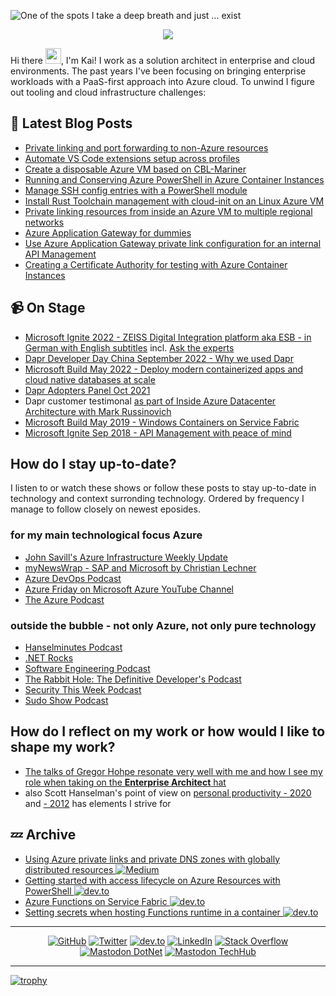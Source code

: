 ![One of the spots I take a deep breath and just ... exist](https://res.cloudinary.com/practicaldev/image/fetch/s--E3J7Qj_I--/c_imagga_scale,f_auto,fl_progressive,h_420,q_auto,w_1000/https://dev-to-uploads.s3.amazonaws.com/i/r5etlmwo8yqfxk475uvi.JPG)
<p align="center"> 
  <img src="https://profile-counter.glitch.me/kaiwalter/count.svg" />
</p>

Hi there <img src="https://media.giphy.com/media/hvRJCLFzcasrR4ia7z/giphy.gif" width="25px">, I'm Kai! I work as a solution architect in enterprise and cloud environments. The past years I've been focusing on bringing enterprise workloads with a PaaS-first approach into Azure cloud. To unwind I figure out tooling and cloud infrastructure challenges:

## 📕 Latest Blog Posts

<!-- BLOG-POST-LIST:START -->
- [Private linking and port forwarding to non-Azure resources](https://dev.to/kaiwalter/private-linking-and-port-forwarding-to-non-azure-resources-5h0f)
- [Automate VS Code extensions setup across profiles](https://dev.to/kaiwalter/automate-vs-code-extensions-setup-across-profiles-4bc2)
- [Create a disposable Azure VM based on CBL-Mariner](https://dev.to/kaiwalter/create-a-disposable-azure-vm-based-on-cbl-mariner-2013)
- [Running and Conserving Azure PowerShell in Azure Container Instances](https://dev.to/kaiwalter/running-and-conserving-azure-powershell-in-azure-container-instances-a1a)
- [Manage SSH config entries with a PowerShell module](https://dev.to/kaiwalter/manage-ssh-config-entries-with-a-powershell-module-77b)
- [Install Rust Toolchain management with cloud-init on an Linux Azure VM](https://dev.to/kaiwalter/install-rust-toolchain-management-with-cloud-init-on-an-linux-azure-vm-2o51)
- [Private linking resources from inside an Azure VM to multiple regional networks](https://dev.to/kaiwalter/private-linking-from-inside-an-azure-vm-to-multiple-regional-networks-4gdh)
- [Azure Application Gateway for dummies](https://dev.to/kaiwalter/azure-application-gateway-for-dummies-dj3)
- [Use Azure Application Gateway private link configuration for an internal API Management](https://dev.to/kaiwalter/use-azure-application-gateway-private-link-configuration-for-an-internal-api-management-1d6o)
- [Creating a Certificate Authority for testing with Azure Container Instances](https://dev.to/kaiwalter/creating-a-certificate-authority-for-testing-with-azure-container-instances-5bnp)
<!-- BLOG-POST-LIST:END -->

## 📹 On Stage

- [Microsoft Ignite 2022 - ZEISS Digital Integration platform aka ESB - in German with English subtitles](https://ignite.microsoft.com/en-US/sessions/177eaabd-6050-4152-a3cb-6d3365ce3297?source=sessions) incl. [Ask the experts](https://ignite.microsoft.com/en-US/sessions/b6a3dd9a-1a2c-4384-be4b-4fc3e70b182a?source=sessions)
- [Dapr Developer Day China September 2022 -  Why we used Dapr](https://www.bilibili.com/video/BV1LD4y1z7s6?spm_id_from=333.999.0.0)
- [Microsoft Build May 2022 - Deploy modern containerized apps and cloud native databases at scale](https://youtu.be/uyJfKkjIJ4Y?t=1388)
- [Dapr Adopters Panel Oct 2021](https://www.youtube.com/watch?v=Jyug0wnfsug)
- Dapr customer testimonal [as part of Inside Azure Datacenter Architecture with Mark Russinovich](https://youtu.be/69PrhWQorEM?t=3986)
- [Microsoft Build May 2019 - Windows Containers on Service Fabric](https://youtu.be/sU52ULgX7YU?t=2058)
- [Microsoft Ignite Sep 2018 - API Management with peace of mind](https://youtu.be/BoZimCedfq8?t=1317)

## How do I stay up-to-date?

I listen to or watch these shows or follow these posts to stay up-to-date in technology and context surronding technology. Ordered by frequency I manage to follow closely on newest eposides.

### for my main technological focus **Azure**

- [John Savill's Azure Infrastructure Weekly Update](https://www.youtube.com/watch?v=cIuiH9EnFfE&list=PLlVtbbG169nEv7jSfOVmQGRp9wAoAM0Ks)
- [myNewsWrap - SAP and Microsoft by Christian Lechner](https://dev.to/lechnerc77)
- [Azure DevOps Podcast](http://azuredevopspodcast.clear-measure.com/)
- [Azure Friday on Microsoft Azure YouTube Channel](https://www.youtube.com/watch?v=XQTQz-MgEBA&list=PLLasX02E8BPDT2Z2pdCHNCkENpcQWy5n6)
- [The Azure Podcast](https://azpodcast.azurewebsites.net/)

### **outside the bubble** - not only Azure, not only pure technology

- [Hanselminutes Podcast](https://hanselminutes.com/)
- [.NET Rocks](https://www.dotnetrocks.com/)
- [Software Engineering Podcast](https://www.se-radio.net/)
- [The Rabbit Hole: The Definitive Developer's Podcast](https://therabbithole.libsyn.com/)
- [Security This Week Podcast](https://securitythisweek.com/)
- [Sudo Show Podcast](https://sudo.show/)

## How do I reflect on my work or how would I like to shape my work?

- [The talks of Gregor Hohpe resonate very well with me and how I see my role when taking on the **Enterprise Architect** hat](https://www.youtube.com/playlist?list=PLsuboX68NN3DL-sYP16NRyaLFRvSexa_s)
- also Scott Hanselman's point of view on [personal productivity - 2020](https://youtu.be/RpH6IPhyh7I) and [- 2012](https://youtu.be/RpH6IPhyh7I) has elements I strive for

## 💤 Archive

- [Using Azure private links and private DNS zones with globally distributed resources <img src="https://img.shields.io/badge/Medium--_.svg?style=social&logo=medium" alt="Medium">](https://ancientitguy.medium.com/using-azure-private-links-and-private-dns-zones-with-globally-distributed-resources-2c9e53b03250)
- [Getting started with access lifecycle on Azure Resources with PowerShell <img src="https://img.shields.io/badge/dev.to--_.svg?style=social&logo=dev.to" alt="dev.to">](https://dev.to/kaiwalter/getting-started-with-access-lifecycle-on-azure-resources-with-powershell-2988)
- [Azure Functions on Service Fabric <img src="https://img.shields.io/badge/dev.to--_.svg?style=social&logo=dev.to" alt="dev.to">](https://dev.to/kaiwalter/azure-functions-on-service-fabric-40n8)
- [Setting secrets when hosting Functions runtime in a container <img src="https://img.shields.io/badge/dev.to--_.svg?style=social&logo=dev.to" alt="dev.to">](https://dev.to/kaiwalter/setting-secrets-when-hosting-functions-runtime-in-a-container-4obp)

---

<p align="center">
	<a href="https://github.com/kaiwalter"><img src="https://img.shields.io/github/followers/kaiwalter.svg?label=GitHub&style=social" alt="GitHub"></a>
	<a href="https://twitter.com/ancientitguy"><img src="https://img.shields.io/twitter/follow/ancientitguy?label=Twitter&style=social" alt="Twitter"></a>
	<a href="https://dev.to/kaiwalter"><img src="https://img.shields.io/badge/dev.to--_.svg?style=social&logo=dev.to" alt="dev.to"></a>
	<a href="https://www.linkedin.com/in/kaiwalter/"><img src="https://img.shields.io/badge/LinkedIn--_.svg?style=social&logo=linkedin" alt="LinkedIn"></a>
	<a href="https://stackoverflow.com/users/4947644/kai-walter"><img src="https://img.shields.io/badge/Stack Overflow--_.svg?style=social&logo=stackoverflow" alt="Stack Overflow"></a>
	<a rel="me" href="https://dotnet.social/@ancientitguy"><img src="https://img.shields.io/mastodon/follow/109370641672865002?domain=https%3A%2F%2Fdotnet.social%2F&label=%40dotnet.social&style=social" alt="Mastodon DotNet"></a>
	<a rel="me" href="https://techhub.social/@ancientITguy"><img src="https://img.shields.io/mastodon/follow/109415491460751701?domain=https%3A%2F%2Ftechhub.social&label=%40techhub.social&style=social" alt="Mastodon TechHub"></a>
</p>

---

[![trophy](https://github-profile-trophy.vercel.app/?username=kaiwalter)](https://github.com/ryo-ma/github-profile-trophy)
